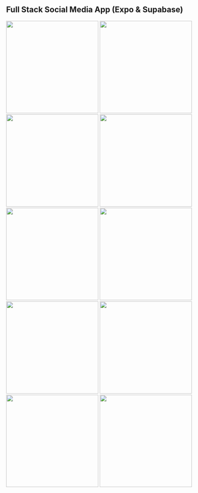 ## Full Stack Social Media App (Expo & Supabase)

<img src="https://github.com/user-attachments/assets/d3b73e4f-cd12-4376-9ddd-346e4c91d41d" width="250" />
<img src="https://github.com/user-attachments/assets/9949aa39-2bff-40eb-9803-76278bdbd897" width="250" />
<img src="https://github.com/user-attachments/assets/6264e838-fc9f-4034-a968-cc6269db98f3" width="250" />
<img src="https://github.com/user-attachments/assets/96771ff3-ee71-4559-b32a-3330c709f016" width="250" />
<img src="https://github.com/user-attachments/assets/fa384529-9726-43a1-ba55-eafd1310113d" width="250" />
<img src="https://github.com/user-attachments/assets/9e339dee-85e2-4bc1-8e86-774ba79ba1cd" width="250" />
<img src="https://github.com/user-attachments/assets/70dffee5-4d85-4f25-bcbc-a48b12eb9e73" width="250" />
<img src="https://github.com/user-attachments/assets/3cab11e3-8a65-42f7-b981-b1305e39fe48" width="250" />
<img src="https://github.com/user-attachments/assets/75fbb2f4-f80a-4dd3-a586-f4a35b8e7d19" width="250" />
<img src="https://github.com/user-attachments/assets/3bba8251-5a8f-40de-a11c-4f71f6e60261" width="250" />
